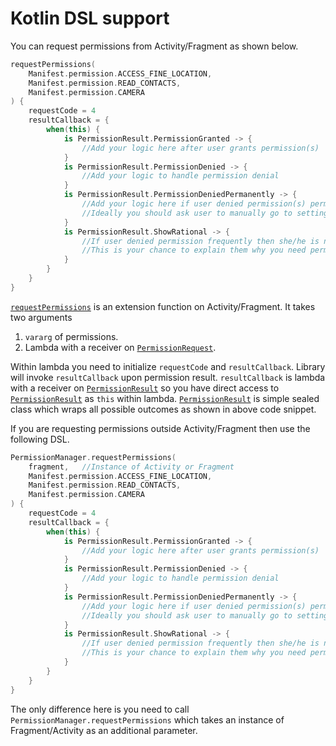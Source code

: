 # Kotlin DSL support
You can request permissions from Activity/Fragment as shown below.

```kotlin
requestPermissions(
    Manifest.permission.ACCESS_FINE_LOCATION,
    Manifest.permission.READ_CONTACTS,
    Manifest.permission.CAMERA
) {
    requestCode = 4
    resultCallback = {
        when(this) {
            is PermissionResult.PermissionGranted -> {
                //Add your logic here after user grants permission(s)
            }
            is PermissionResult.PermissionDenied -> {
                //Add your logic to handle permission denial
            }
            is PermissionResult.PermissionDeniedPermanently -> {
                //Add your logic here if user denied permission(s) permanently.
                //Ideally you should ask user to manually go to settings and enable permission(s)
            }
            is PermissionResult.ShowRational -> {
                //If user denied permission frequently then she/he is not clear about why you are asking this permission.
                //This is your chance to explain them why you need permission.
            }
        }
    }
}
```
[`requestPermissions`](https://github.com/sagar-viradiya/eazypermissions/blob/a3218042f2659fde267c021f5fbefd3069250dcd/dsl/src/main/java/com/eazypermissions/dsl/extension/Extensions.kt#L28) is an extension function on Activity/Fragment. It takes two arguments
1. `vararg` of permissions.
2. Lambda with a receiver on [`PermissionRequest`](dsl/src/main/java/com/eazypermissions/dsl/model/PermissionRequest.kt). 

Within lambda you need to initialize `requestCode` and `resultCallback`. Library will invoke `resultCallback` upon permission result. `resultCallback` is lambda with a receiver on [`PermissionResult`](common/src/main/java/com/eazypermissions/common/model/PermissionResult.kt) so you have direct access to [`PermissionResult`](common/src/main/java/com/eazypermissions/common/model/PermissionResult.kt) as `this` within lambda. [`PermissionResult`](common/src/main/java/com/eazypermissions/common/model/PermissionResult.kt) is simple sealed class which wraps all possible outcomes as shown in above code snippet.

If you are requesting permissions outside Activity/Fragment then use the following DSL.

```kotlin
PermissionManager.requestPermissions(
    fragment,   //Instance of Activity or Fragment
    Manifest.permission.ACCESS_FINE_LOCATION,
    Manifest.permission.READ_CONTACTS,
    Manifest.permission.CAMERA
) {
    requestCode = 4
    resultCallback = {
        when(this) {
            is PermissionResult.PermissionGranted -> {
                //Add your logic here after user grants permission(s)
            }
            is PermissionResult.PermissionDenied -> {
                //Add your logic to handle permission denial
            }
            is PermissionResult.PermissionDeniedPermanently -> {
                //Add your logic here if user denied permission(s) permanently.
                //Ideally you should ask user to manually go to settings and enable permission(s)
            }
            is PermissionResult.ShowRational -> {
                //If user denied permission frequently then she/he is not clear about why you are asking this permission.
                //This is your chance to explain them why you need permission.
            }
        }
    }
}
```
The only difference here is you need to call `PermissionManager.requestPermissions` which takes an instance of Fragment/Activity as an additional parameter.

